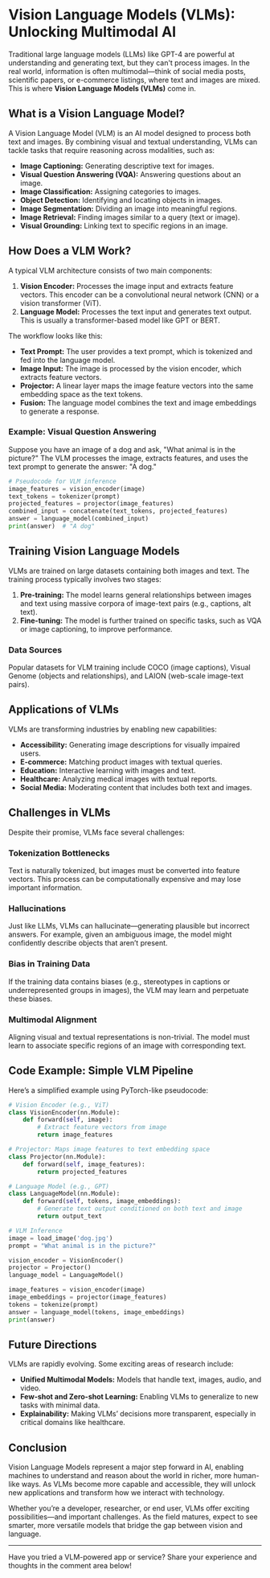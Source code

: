 # Vision Language Models (VLMs): Unlocking Multimodal AI

Traditional large language models (LLMs) like GPT-4 are powerful at understanding and generating text, but they can't process images. In the real world, information is often multimodal—think of social media posts, scientific papers, or e-commerce listings, where text and images are mixed. This is where **Vision Language Models (VLMs)** come in.

## What is a Vision Language Model?

A Vision Language Model (VLM) is an AI model designed to process both text and images. By combining visual and textual understanding, VLMs can tackle tasks that require reasoning across modalities, such as:

- **Image Captioning:** Generating descriptive text for images.
- **Visual Question Answering (VQA):** Answering questions about an image.
- **Image Classification:** Assigning categories to images.
- **Object Detection:** Identifying and locating objects in images.
- **Image Segmentation:** Dividing an image into meaningful regions.
- **Image Retrieval:** Finding images similar to a query (text or image).
- **Visual Grounding:** Linking text to specific regions in an image.

## How Does a VLM Work?

A typical VLM architecture consists of two main components:

1. **Vision Encoder:** Processes the image input and extracts feature vectors. This encoder can be a convolutional neural network (CNN) or a vision transformer (ViT).
2. **Language Model:** Processes the text input and generates text output. This is usually a transformer-based model like GPT or BERT.

The workflow looks like this:

- **Text Prompt:** The user provides a text prompt, which is tokenized and fed into the language model.
- **Image Input:** The image is processed by the vision encoder, which extracts feature vectors.
- **Projector:** A linear layer maps the image feature vectors into the same embedding space as the text tokens.
- **Fusion:** The language model combines the text and image embeddings to generate a response.

### Example: Visual Question Answering

Suppose you have an image of a dog and ask, "What animal is in the picture?" The VLM processes the image, extracts features, and uses the text prompt to generate the answer: "A dog."

```python
# Pseudocode for VLM inference
image_features = vision_encoder(image)
text_tokens = tokenizer(prompt)
projected_features = projector(image_features)
combined_input = concatenate(text_tokens, projected_features)
answer = language_model(combined_input)
print(answer)  # "A dog"
```

## Training Vision Language Models

VLMs are trained on large datasets containing both images and text. The training process typically involves two stages:

1. **Pre-training:** The model learns general relationships between images and text using massive corpora of image-text pairs (e.g., captions, alt text).
2. **Fine-tuning:** The model is further trained on specific tasks, such as VQA or image captioning, to improve performance.

### Data Sources

Popular datasets for VLM training include COCO (image captions), Visual Genome (objects and relationships), and LAION (web-scale image-text pairs).

## Applications of VLMs

VLMs are transforming industries by enabling new capabilities:

- **Accessibility:** Generating image descriptions for visually impaired users.
- **E-commerce:** Matching product images with textual queries.
- **Education:** Interactive learning with images and text.
- **Healthcare:** Analyzing medical images with textual reports.
- **Social Media:** Moderating content that includes both text and images.

## Challenges in VLMs

Despite their promise, VLMs face several challenges:

### Tokenization Bottlenecks

Text is naturally tokenized, but images must be converted into feature vectors. This process can be computationally expensive and may lose important information.

### Hallucinations

Just like LLMs, VLMs can hallucinate—generating plausible but incorrect answers. For example, given an ambiguous image, the model might confidently describe objects that aren’t present.

### Bias in Training Data

If the training data contains biases (e.g., stereotypes in captions or underrepresented groups in images), the VLM may learn and perpetuate these biases.

### Multimodal Alignment

Aligning visual and textual representations is non-trivial. The model must learn to associate specific regions of an image with corresponding text.

## Code Example: Simple VLM Pipeline

Here’s a simplified example using PyTorch-like pseudocode:

```python
# Vision Encoder (e.g., ViT)
class VisionEncoder(nn.Module):
    def forward(self, image):
        # Extract feature vectors from image
        return image_features

# Projector: Maps image features to text embedding space
class Projector(nn.Module):
    def forward(self, image_features):
        return projected_features

# Language Model (e.g., GPT)
class LanguageModel(nn.Module):
    def forward(self, tokens, image_embeddings):
        # Generate text output conditioned on both text and image
        return output_text

# VLM Inference
image = load_image('dog.jpg')
prompt = "What animal is in the picture?"

vision_encoder = VisionEncoder()
projector = Projector()
language_model = LanguageModel()

image_features = vision_encoder(image)
image_embeddings = projector(image_features)
tokens = tokenize(prompt)
answer = language_model(tokens, image_embeddings)
print(answer)
```

## Future Directions

VLMs are rapidly evolving. Some exciting areas of research include:

- **Unified Multimodal Models:** Models that handle text, images, audio, and video.
- **Few-shot and Zero-shot Learning:** Enabling VLMs to generalize to new tasks with minimal data.
- **Explainability:** Making VLMs’ decisions more transparent, especially in critical domains like healthcare.

## Conclusion

Vision Language Models represent a major step forward in AI, enabling machines to understand and reason about the world in richer, more human-like ways. As VLMs become more capable and accessible, they will unlock new applications and transform how we interact with technology.

Whether you’re a developer, researcher, or end user, VLMs offer exciting possibilities—and important challenges. As the field matures, expect to see smarter, more versatile models that bridge the gap between vision and language.

---

Have you tried a VLM-powered app or service? Share your experience and thoughts in the comment area below!
